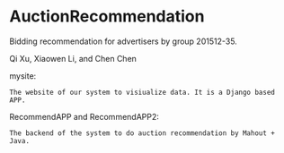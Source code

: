 # AuctionRecommendation
Bidding recommendation for advertisers by group 201512-35.

Qi Xu, Xiaowen Li, and Chen Chen

mysite:

    The website of our system to visiualize data. It is a Django based APP.
    
RecommendAPP and RecommendAPP2:

    The backend of the system to do auction recommendation by Mahout + Java.
